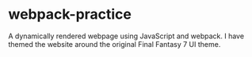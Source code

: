 # webpack-practice

A dynamically rendered webpage using JavaScript and webpack.
I have themed the website around the original Final Fantasy 7 UI theme.
